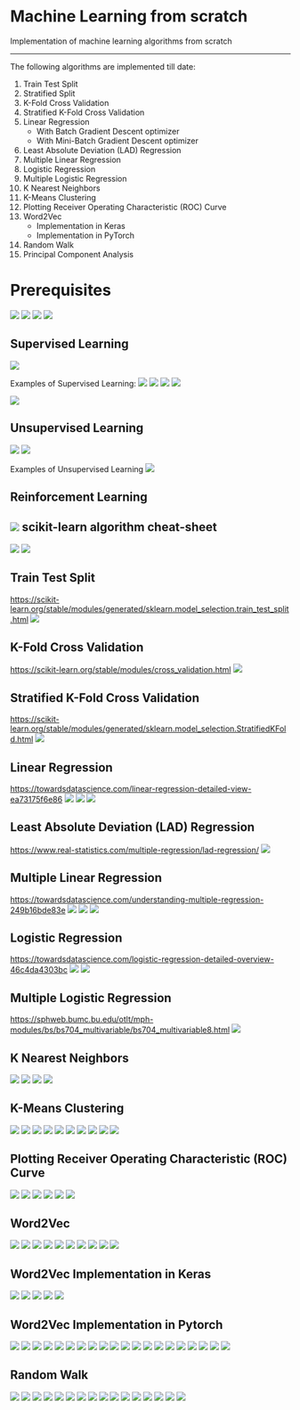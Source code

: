 # Machine Learning from scratch
Implementation of machine learning algorithms from scratch

***
The following algorithms are implemented till date:
1. Train Test Split
2. Stratified Split
3. K-Fold Cross Validation
4. Stratified K-Fold Cross Validation
5. Linear Regression
    - With Batch Gradient Descent optimizer
    - With Mini-Batch Gradient Descent optimizer
6. Least Absolute Deviation (LAD) Regression
7. Multiple Linear Regression
8. Logistic Regression
9. Multiple Logistic Regression
10. K Nearest Neighbors
11. K-Means Clustering
12. Plotting Receiver Operating Characteristic (ROC) Curve
13. Word2Vec
    - Implementation in Keras
    - Implementation in PyTorch
15. Random Walk
16. Principal Component Analysis  

# Prerequisites

![](images/image19.png)
![](images/image20.png)
![](images/image21.png)
![](images/image22.png)

Supervised Learning
-
![](images/image14.png)

Examples of Supervised Learning:
![](images/image67.png)
![](images/image68.png)
![](images/image69.png)
![](images/image70.png)

![](images/image15.png)

Unsupervised Learning
-
![](images/image16.png)
![](images/image17.png)

Examples of Unsupervised Learning
![](images/image71.png)

Reinforcement Learning
-

![](images/image18.png)
scikit-learn algorithm cheat-sheet
-
![](images/image12.png)
![](images/image13.png)


Train Test Split
-
https://scikit-learn.org/stable/modules/generated/sklearn.model_selection.train_test_split.html
![](images/image1.jpg)

K-Fold Cross Validation
-
https://scikit-learn.org/stable/modules/cross_validation.html
![](images/image3.png)

Stratified K-Fold Cross Validation
-
https://scikit-learn.org/stable/modules/generated/sklearn.model_selection.StratifiedKFold.html
![](images/image2.png)

Linear Regression 
-
https://towardsdatascience.com/linear-regression-detailed-view-ea73175f6e86
![](images/image4.jpeg)
![](images/image27.png)
![](images/image28.png)


Least Absolute Deviation (LAD) Regression
-
https://www.real-statistics.com/multiple-regression/lad-regression/
![](images/image5.jpg)

Multiple Linear Regression
-
https://towardsdatascience.com/understanding-multiple-regression-249b16bde83e
![](images/image6.png)
![](images/image7.png)
![](images/image8.jpg)

Logistic Regression
-
https://towardsdatascience.com/logistic-regression-detailed-overview-46c4da4303bc
![](images/image10.jpeg)
![](images/image9.png)

Multiple Logistic Regression
-
https://sphweb.bumc.bu.edu/otlt/mph-modules/bs/bs704_multivariable/bs704_multivariable8.html
![](images/image23.png)

 K Nearest Neighbors
 -
 ![](images/image24.png)
 ![](images/image25.png)
 ![](images/image26.png)
 ![](images/image29.png)
 
 K-Means Clustering
 -
 ![](images/image30.png)
 ![](images/image31.png)
 ![](images/image32.png)
 ![](images/image33.png)
 ![](images/image34.png)
 ![](images/image35.png)
 ![](images/image36.png)
 ![](images/image37.png)
 ![](images/image38.png)
 ![](images/image39.png)
 
 Plotting Receiver Operating Characteristic (ROC) Curve
 -
 ![](images/image40.png)
 ![](images/image41.png)
 ![](images/image42.png)
 ![](images/image43.png)
 ![](images/image44.png)
 ![](images/image45.png)
 
 Word2Vec
 -
 ![](images/image46.png)
 ![](images/image47.png)
 ![](images/image48.png)
 ![](images/image49.png)
 ![](images/image50.png)
 ![](images/image51.png)
 ![](images/image52.png)
 ![](images/image53.png)
 ![](images/image54.png)
 ![](images/image55.png)
 
 Word2Vec Implementation in Keras 
 -
 ![](images/k1.png)
 ![](images/k2.png)
 ![](images/k3.png)
 ![](images/k4.png)
 ![](images/k5.png)
 
 Word2Vec Implementation in Pytorch
 -
 ![](images/p1.png)
 ![](images/p2.png)
 ![](images/p3.png)
 ![](images/p4.png)
 ![](images/p5.png)
 ![](images/p6.png)
 ![](images/p7.png)
 ![](images/p8.png)
 ![](images/p9.png)
 ![](images/p10.png)
 ![](images/p11.png)
 ![](images/p12.png)
 ![](images/p13.png)
 ![](images/p14.png)
 ![](images/p15.png)
 ![](images/p16.png)
 ![](images/p17.png)
 ![](images/p18.png)
 ![](images/p19.png)
 ![](images/p20.png)
 
 Random Walk
 -
 ![](images/r1.png)
 ![](images/r2.png)
 ![](images/r3.png)
 ![](images/r4.png)
 ![](images/r5.png)
 ![](images/r6.png)
 ![](images/r7.png)
 ![](images/r8.png)
 ![](images/r9.png)
 ![](images/r10.png)
 ![](images/r11.png)
 ![](images/r12.png)
 ![](images/r13.png)
 ![](images/r14.png)
 ![](images/r15.png)
 ![](images/r16.png)
 
 
 
 





